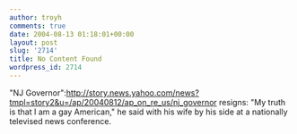 ```yaml
---
author: troyh
comments: true
date: 2004-08-13 01:18:01+00:00
layout: post
slug: '2714'
title: No Content Found
wordpress_id: 2714
---
```


"NJ Governor":http://story.news.yahoo.com/news?tmpl=story2&u=/ap/20040812/ap_on_re_us/nj_governor resigns: "My truth is that I am a gay American," he said with his wife by his side at a nationally televised news conference.
